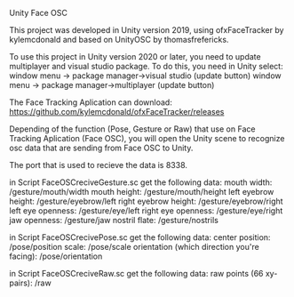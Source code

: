 Unity Face OSC


This project was developed in Unity version 2019, using ofxFaceTracker by kylemcdonald and based on UnityOSC by thomasfrefericks.

To use this project in Unity version 2020 or later, you need to update multiplayer and visual studio package.
To do this, you need in Unity select:
 window menu -> package manager->visual studio (update button)
 window menu -> package manager->multiplayer (update button)

The Face Tracking Aplication can download: https://github.com/kylemcdonald/ofxFaceTracker/releases

Depending of the function (Pose, Gesture or Raw) that use on Face Tracking Aplication (Face OSC), you will open the Unity scene to recognize osc data that are sending from Face OSC to Unity. 

The port that is used to recieve the data is 8338.

in Script FaceOSCreciveGesture.sc get the following data:
mouth width: /gesture/mouth/width
mouth height: /gesture/mouth/height
left eyebrow height: /gesture/eyebrow/left
right eyebrow height: /gesture/eyebrow/right
left eye openness: /gesture/eye/left
right eye openness: /gesture/eye/right
jaw openness: /gesture/jaw
nostril flate: /gesture/nostrils


in Script FaceOSCrecivePose.sc get the following data:
center position: /pose/position
scale: /pose/scale
orientation (which direction you're facing): /pose/orientation


in Script FaceOSCreciveRaw.sc get the following data:
raw points (66 xy-pairs): /raw



